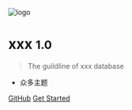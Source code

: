 <!-- _coverpage.md -->

![logo](_media/icon.svg)

# xxx <small>1.0</small>

> The guildline of xxx database

- 众多主题

[GitHub](https://github.com/docsifyjs/docsify/)
[Get Started](/home)